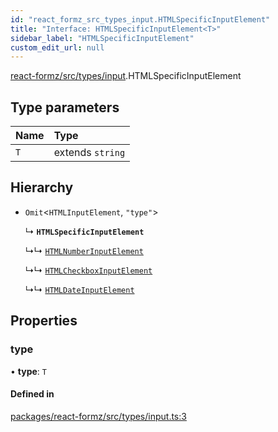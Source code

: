 ```yaml
---
id: "react_formz_src_types_input.HTMLSpecificInputElement"
title: "Interface: HTMLSpecificInputElement<T>"
sidebar_label: "HTMLSpecificInputElement"
custom_edit_url: null
---
```


[react-formz/src/types/input](../modules/react_formz_src_types_input.md).HTMLSpecificInputElement

## Type parameters

| Name | Type |
| :------ | :------ |
| `T` | extends `string` |

## Hierarchy

- `Omit`<`HTMLInputElement`, ``"type"``\>

  ↳ **`HTMLSpecificInputElement`**

  ↳↳ [`HTMLNumberInputElement`](react_formz_src_types_input.HTMLNumberInputElement.md)

  ↳↳ [`HTMLCheckboxInputElement`](react_formz_src_types_input.HTMLCheckboxInputElement.md)

  ↳↳ [`HTMLDateInputElement`](react_formz_src_types_input.HTMLDateInputElement.md)

## Properties

### type

• **type**: `T`

#### Defined in

[packages/react-formz/src/types/input.ts:3](https://github.com/ZerryStack/react-formz/blob/main/packages/react-formz/src/types/input.ts#L3)
